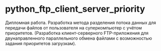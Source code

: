 # python_ftp_client_server_priority
Дипломная работа.
Разработка метода разделения потока данных для передачи файлов от пользователя на суперкомпьютер с учётом приоритетов.
(Разработка клиент-серверного FTP-приложения для двунаправленного параллельного обмена файлами с возможностью задания приоритетов загрузкам).
